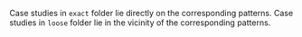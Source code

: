 Case studies in `exact` folder lie directly on the corresponding patterns. Case studies in `loose` folder lie in the vicinity of the corresponding patterns.